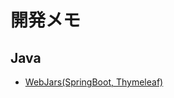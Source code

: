 <!-- http://hosomi.github.io 
=============-->


# 開発メモ

## Java

* [WebJars(SpringBoot, Thymeleaf)](http://hosomi.github.io/reST/_build/html/rst/java/webjars.html "WebJars(SpringBoot, Thymeleaf)")



